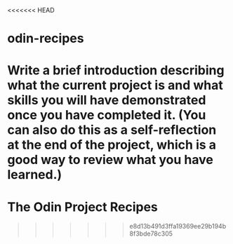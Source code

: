 <<<<<<< HEAD
# odin-recipes

Write a brief introduction describing what the current project is and what skills you will have demonstrated once you have completed it. (You can also do this as a self-reflection at the end of the project, which is a good way to review what you have learned.)
=======
# The Odin Project Recipes
>>>>>>> e8d13b491d3ffa19369ee29b194b8f3bde78c305
